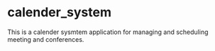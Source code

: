 # calender_system
 This is a calender sysmtem application for managing and scheduling meeting and conferences.
